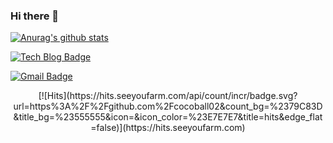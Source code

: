 ### Hi there 👋

<!--
**cocoball02/cocoball02** is a ✨ _special_ ✨ repository because its `README.md` (this file) appears on your GitHub profile.

Here are some ideas to get you started:

- 🔭 I’m currently working on ...
- 🌱 I’m currently learning ...
- 👯 I’m looking to collaborate on ...
- 🤔 I’m looking for help with ...
- 💬 Ask me about ...
- 📫 How to reach me: ...
- 😄 Pronouns: ...
- ⚡ Fun fact: ...
-->

[![Anurag's github stats](https://github-readme-stats.vercel.app/api?username=cocoball)](https://github.com/cocoball/github-readme-stats)

[![Tech Blog Badge](http://img.shields.io/badge/-Tech%20blog-black?style=flat-square&logo=github&link=https://cocoball02.github.io/)](https://cocoball02.github.io/)

[![Gmail Badge](https://img.shields.io/badge/Gmail-d14836?style=flat-square&logo=Gmail&logoColor=white&link=mailto:kalejuice02@gmail.com)](mailto:kalejuice02@gmail.com)

<div align=center>
[![Hits](https://hits.seeyoufarm.com/api/count/incr/badge.svg?url=https%3A%2F%2Fgithub.com%2Fcocoball02&count_bg=%2379C83D&title_bg=%23555555&icon=&icon_color=%23E7E7E7&title=hits&edge_flat=false)](https://hits.seeyoufarm.com)
</div>
